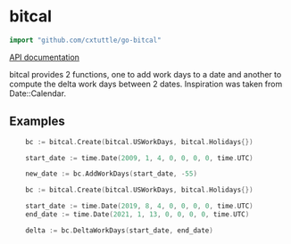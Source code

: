 # bitcal

```go
import "github.com/cxtuttle/go-bitcal"
```

[API documentation](doc.md)

bitcal provides 2 functions,  one to add work days to a date and another to compute the delta work days between 2 dates. Inspiration was taken from Date::Calendar.

## Examples
```go
	bc := bitcal.Create(bitcal.USWorkDays, bitcal.Holidays{})

	start_date := time.Date(2009, 1, 4, 0, 0, 0, 0, time.UTC)

	new_date := bc.AddWorkDays(start_date, -55)
```

```go
	bc := bitcal.Create(bitcal.USWorkDays, bitcal.Holidays{})

	start_date := time.Date(2019, 8, 4, 0, 0, 0, 0, time.UTC)
	end_date := time.Date(2021, 1, 13, 0, 0, 0, 0, time.UTC)

	delta := bc.DeltaWorkDays(start_date, end_date)
```